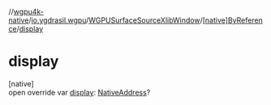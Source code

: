 //[wgpu4k-native](../../../../index.md)/[io.ygdrasil.wgpu](../../index.md)/[WGPUSurfaceSourceXlibWindow](../index.md)/[[native]ByReference](index.md)/[display](display.md)

# display

[native]\
open override var [display](display.md): [NativeAddress](../../../ffi/-native-address/index.md)?
